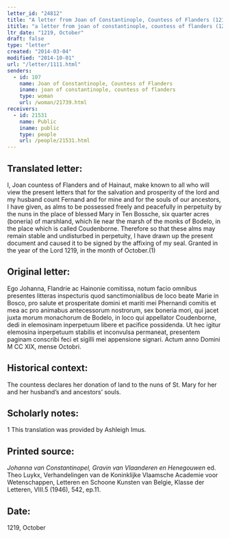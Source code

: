 ```yaml
---
letter_id: "24812"
title: "A letter from Joan of Constantinople, Countess of Flanders (1219, October)"
ititle: "a letter from joan of constantinople, countess of flanders (1219, october)"
ltr_date: "1219, October"
draft: false
type: "letter"
created: "2014-03-04"
modified: "2014-10-01"
url: "/letter/1111.html"
senders:
  - id: 107
    name: Joan of Constantinople, Countess of Flanders
    iname: joan of constantinople, countess of flanders
    type: woman
    url: /woman/21739.html
receivers:
  - id: 21531
    name: Public
    iname: public
    type: people
    url: /people/21531.html
---
```

<h2> Translated letter:</h2>I, Joan countess of Flanders and of Hainaut, make known to all who will view the present letters that for the salvation and prosperity of the lord and my husband count Fernand and for mine and for the souls of our ancestors, I have given, as alms to be possessed freely and peacefully in perpetuity by the nuns in the place of blessed Mary in Ten Bossche, six quarter acres (boneria) of marshland, which lie near the marsh of the monks of Bodelo, in the place which is called Coudenborne.
	Therefore so that these alms may remain stable and undisturbed in perpetuity, I have drawn up the present document and caused it to be signed by the affixing of my seal.
	Granted in the year of the Lord 1219, in the month of October.(1)
<h2 class="mt-4"> Original letter:</h2>Ego Johanna, Flandrie ac Hainonie comitissa, notum facio omnibus presentes litteras inspecturis quod sanctimonialibus de loco beate Marie in Bosco, pro salute et prosperitate domini et mariti mei Phernandi comitis et mea ac pro animabus antecessorum nostrorum, sex boneria mori, qui jacet juxta morum monachorum de Bodelo, in loco qui appellator Coudenborne, dedi in elemosinam inperpetuum libere et pacifice possidenda.
Ut hec igitur elemosina inperpetuum stabilis et inconvulsa permaneat, presentem paginam conscribi feci et sigilli mei appensione signari. 
Actum anno Domini M CC XIX, mense Octobri.
<h2 class="mt-4"> Historical context:</h2>The countess declares her donation of land to the nuns of St. Mary for her and her husband’s and ancestors’ souls.
<h2 class="mt-4"> Scholarly notes:</h2>1 This translation was provided by Ashleigh Imus.
<h2 class="mt-4"> Printed source:</h2><p><em>Johanna van Constantinopel, Gravin van Vlaanderen en Henegouwen</em> ed. Theo Luykx, Verhandelingen van de Koninklijke Vlaamsche Academie voor Wetenschappen, Letteren en Schoone Kunsten van Belgie, Klasse der Letteren, VIII.5 (1946), 542, ep.11.</p><h2 class="mt-4"> Date:</h2>1219, October